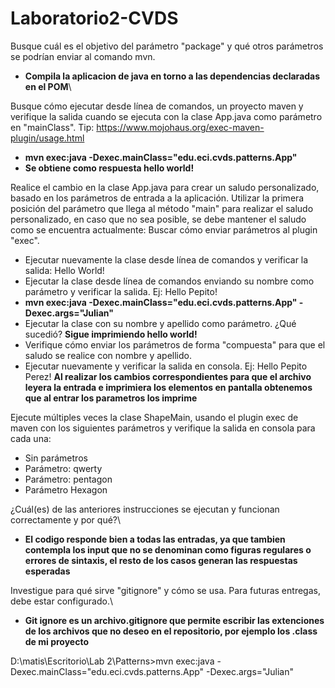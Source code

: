 # Laboratorio2-CVDS
Busque cuál es el objetivo del parámetro "package" y qué otros parámetros se podrían enviar al comando mvn.

* **Compila la aplicacion de java en torno a las dependencias declaradas en el POM**\

Busque cómo ejecutar desde línea de comandos, un proyecto maven y verifique la salida cuando se ejecuta con la clase App.java como parámetro en "mainClass". Tip: https://www.mojohaus.org/exec-maven-plugin/usage.html

* **mvn exec:java -Dexec.mainClass="edu.eci.cvds.patterns.App"**
* **Se obtiene como respuesta hello world!**



Realice el cambio en la clase App.java para crear un saludo personalizado, basado en los parámetros de entrada a la aplicación. Utilizar la primera posición del parámetro que llega al método "main" para realizar el saludo personalizado, en caso que no sea posible, se debe mantener el saludo como se encuentra actualmente:
Buscar cómo enviar parámetros al plugin "exec".
* Ejecutar nuevamente la clase desde línea de comandos y verificar la salida: Hello World!
* Ejecutar la clase desde línea de comandos enviando su nombre como parámetro y verificar la salida. Ej: Hello Pepito!
* **mvn exec:java -Dexec.mainClass="edu.eci.cvds.patterns.App" -Dexec.args="Julian"**
* Ejecutar la clase con su nombre y apellido como parámetro. ¿Qué sucedió?
**Sigue imprimiendo hello world!**
* Verifique cómo enviar los parámetros de forma "compuesta" para que el saludo se realice con nombre y apellido.
* Ejecutar nuevamente y verificar la salida en consola. Ej: Hello Pepito Perez!
**Al realizar los cambios correspondientes para que el archivo leyera la entrada e imprimiera los elementos en pantalla obtenemos que al entrar los parametros los imprime**


Ejecute múltiples veces la clase ShapeMain, usando el plugin exec de maven con los siguientes parámetros y verifique la salida en consola para cada una:

* Sin parámetros
* Parámetro: qwerty
* Parámetro: pentagon
* Parámetro Hexagon

¿Cuál(es) de las anteriores instrucciones se ejecutan y funcionan correctamente y por qué?\

* **El codigo responde bien a todas las entradas, ya que tambien contempla los input que no se denominan como figuras regulares o errores de sintaxis, el resto de los casos generan las respuestas esperadas**


Investigue para qué sirve "gitignore" y cómo se usa. Para futuras entregas, debe estar configurado.\

* **Git ignore es un archivo.gitignore que permite escribir las extenciones de los archivos que no deseo en el repositorio, por ejemplo los .class de mi proyecto**

D:\matis\Escritorio\Lab 2\Patterns>mvn exec:java -Dexec.mainClass="edu.eci.cvds.patterns.App" -Dexec.args="Julian"
